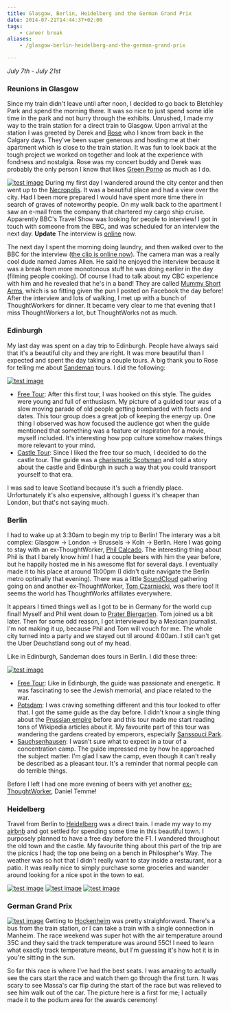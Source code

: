 ```yaml
---
title: Glasgow, Berlin, Heidelberg and the German Grand Prix
date: 2014-07-21T14:44:37+02:00
tags:
    - career break
aliases:
    - /glasgow-berlin-heidelberg-and-the-german-grand-prix

---
```


*July 7th - July 21st*


### Reunions in Glasgow

Since my train didn't leave until after noon, I decided to go back to Bletchley Park and spend the
morning there. It was so nice to just spend some idle time in the park and not hurry through the
exhibits. Unrushed, I made my way to the train station for a direct train to Glasgow.
Upon arrival at the station I was greeted by Derek and [Rose][rose-blog] who I know from back in the Calgary
days. They've been super generous and hosting me at their apartment which is close to the train station.
It was fun to look back at the tough project we worked on together and look at the experience with
fondness and nostalgia. Rose was my concert buddy and Derek was probably the only person I know
that likes [Green Porno][green-porno] as much as I do.

[rose-blog]: http://adidav9.blogspot.cz/
[green-porno]: http://www.sundance.tv/series/greenporno

[![test image](https://scottmuc.com/images/blog/career-break/glasgow-necropolis.small.jpg)](/images/blog/career-break/glasgow-necropolis.jpg) During my first
day I wandered around the city center and then went up to the [Necropolis][necropolis]. It was
a beautiful place and had a view over the city. Had I been more prepared I would have spent more time
there in search of graves of noteworthy people. On my walk back to the apartment I saw an e-mail from
the company that chartered my cargo ship cruise. Apparently BBC's Travel Show was looking for people
to interview! I got in touch with someone from the BBC, and was scheduled for an interview the next
day. **Update** The interview is [online][interview] now.

[interview]: http://www.bbc.com/travel/feature/20140908-taking-cruises-by-way-of-cargo-ship
[necropolis]: http://www.glasgownecropolis.org/

The next day I spent the morning doing laundry, and then walked over to the BBC for the interview ([the clip is online now][bbc-clip]).
The camera man was a really cool dude named James Allen. He said he enjoyed the interview
because it was a break from more monotonous stuff he was doing earlier in the day (filming people cooking). Of course
I had to talk about my CBC experience with him and he revealed that he's in a band! They are called
[Mummy Short Arms][mummy-short-arms], which is so fitting given the pun I posted on Facebook the day before! After the
interview and lots of walking, I met up with a bunch of ThoughtWorkers for dinner. It became very
clear to me that evening that I miss ThoughtWorkers a lot, but ThoughtWorks not as much.

[bbc-clip]: http://www.bbc.co.uk/programmes/p0232gkn
[mummy-short-arms]: https://www.youtube.com/watch?v=cJIndPO4OqE

### Edinburgh

My last day was spent on a day trip to Edinburgh. People have always said that it's a beautiful city and
they are right. It was more beautiful than I expected and spent the day taking a couple tours. A big
thank you to Rose for telling me about [Sandeman](http://www.neweuropetours.eu/) tours. I did the following:

[![test image](https://scottmuc.com/images/blog/career-break/edinburgh-free-tour.small.jpg)](/images/blog/career-break/edinburgh-free-tour.jpg)

* [Free Tour][edinburgh-free-tour]: After this first tour, I was hooked on this style. The guides were young and
  full of enthusiasm. My picture of a guided tour was of a slow moving parade of old people getting bombarded
  with facts and dates. This tour group does a great job of keeping the energy up. One thing I observed was how focused
  the audience got when the guide mentioned that something was a feature or inspiration for a movie, myself included.
  It's interesting how pop culture somehow makes things more relevant to your mind.
* [Castle Tour][edinburgh-castle-tour]: Since I liked the free tour so much, I decided to do the castle tour. The guide
  was a [charismatic Scotsman][castle-tour-guide] and told a story about the castle and Edinburgh in such a way that you could transport
  yourself to that era.

[sandeman]: http://www.neweuropetours.eu/
[edinburgh-free-tour]: http://www.newedinburghtours.com/daily-tours/new-edinburgh-free-tour.html
[edinburgh-castle-tour]: http://www.newedinburghtours.com/daily-tours/castle-tour-edinburgh.html
[castle-tour-guide]: http://www.newedinburghtours.com/our-guides/billy.html

I was sad to leave Scotland because it's such a friendly place. Unfortunately it's also expensive,
although I guess it's cheaper than London, but that's not saying much.

### Berlin

I had to wake up at 3:30am to begin my trip to Berlin! The interary was a bit complex: Glasgow -> London -> Brussels
-> Koln -> Berlin. Here I was going to stay with an ex-ThoughtWorker, [Phil Calcado][phil-twitter]. The interesting
thing about Phil is that I barely know him! I had a couple beers with him
the year before, but he happily hosted me in his awesome flat for several days. I eventually made it to
his place at around 11:00pm (I didn't quite navigate the Berlin metro optimally that evening). There
was a little [SoundCloud][soundcloud] gathering going on and another ex-ThoughtWorker, [Tom Czarniecki][tom-twitter], was
there too! It seems the world has ThoughtWorks affiliates everywhere.

[phil-twitter]: https://twitter.com/pcalcado
[tom-twitter]: https://twitter.com/tomczarniecki
[soundcloud]: https://soundcloud.com/

It appears I timed things well as I got to be in Germany for the world cup final! Myself and Phil went
down to [Prater Biergarten][prater]. Tom joined us a bit later. Then for some odd reason, I got interviewed by
a Mexican journalist. I'm not making it up, because Phil and Tom will vouch for me. The whole city turned
into a party and we stayed out til around 4:00am. I still can't get the Uber Deuchstland song out of my head.

[prater]: http://www.pratergarten.de/d/

Like in Edinburgh, Sandeman does tours in Berlin. I did these three:

[![test image](https://scottmuc.com/images/blog/career-break/potsdam-tour.small.jpg)](/images/blog/career-break/potsdam-tour.jpg)

* [Free Tour][berlin-free-tour]: Like in Edinburgh, the guide was passionate and energetic. It was fascinating to
  see the Jewish memorial, and place related to the war.
* [Potsdam][berlin-potsdam-tour]: I was craving something different and this tour looked to offer that. I got the same
  guide as the day before. I didn't know a single thing about the [Prussian empire][prussia] before and this tour made me start
  reading tons of Wikipedia articles about it. My favourite part of this tour was wandering the gardens created by
  emperors, especially [Sanssouci Park][sanssouci-park].
* [Sauchsenhausen][berlin-sauchsenhausen-tour]: I wasn't sure what to expect in a tour of a concentration camp. The
  guide impressed me by how he approached the subject matter. I'm glad I saw the camp, even
  though it can't really be described as a pleasant tour. It's a reminder that normal people can do terrible things.

[prussia]: https://en.wikipedia.org/wiki/Prussia
[berlin-free-tour]: http://www.newberlintours.com/daily-tours/free-tour.html
[berlin-potsdam-tour]: http://www.newberlintours.com/daily-tours/potsdam-city-of-emperors.html
[berlin-sauchsenhausen-tour]: http://www.newberlintours.com/daily-tours/sachsenhausen-memorial.html
[sanssouci-park]: https://en.wikipedia.org/wiki/Sanssouci_Park

Before I left I had one more evening of beers with yet another [ex-ThoughtWorker][daniel-temme-twitter], Daniel Temme!

[daniel-temme-twitter]: https://twitter.com/dtemme

### Heidelberg

Travel from Berlin to [Heidelberg][heidelberg] was a direct train. I made my way to my [airbnb][heidelberg-airbnb]
and got settled for spending some time in this beautiful town. I purposely planned to have a free day before the F1. I wandered throughout
the old town and the castle. My favourite thing about this part of the trip are the picnics I had; the top one being
on a bench in Philospher's Way. The weather was so hot that I didn't really want to stay inside a restaurant, nor a
patio. It was really nice to simply purchase some groceries and wander around looking for a nice spot in the town to
eat.

[![test image](https://scottmuc.com/images/blog/career-break/heidelberg-bridge.small.jpg)](/images/blog/career-break/heidelberg-bridge.jpg)
[![test image](https://scottmuc.com/images/blog/career-break/heidelberg-philosophersweg.small.jpg)](/images/blog/career-break/heidelberg-philosophersweg.jpg)
[![test image](https://scottmuc.com/images/blog/career-break/heidelberg-castle.small.jpg)](/images/blog/career-break/heidelberg-castle.jpg)

[heidelberg]: https://en.wikipedia.org/wiki/Heidelberg
[heidelberg-airbnb]: https://www.airbnb.com/rooms/2337045

### German Grand Prix

[![test image](https://scottmuc.com/images/blog/career-break/hockenheim-podium.small.jpg)](/images/blog/career-break/hockenheim-podium.jpg)
Getting to [Hockenheim][hockenheim] was pretty straighforward. There's a bus from the train station, or I can take a
train with a single connection in Manheim. The race weekend was super hot with the air temperature around
35C and they said the track temperature was around 55C! I need to learn what exactly track temperature
means, but I'm guessing it's how hot it is in you're sitting in the sun.

So far this race is where I've had the best seats. I was amazing to actually see the cars start the race
and watch them go through the first turn. It was scary to see Massa's car flip during the start of the race but
was relieved to see him walk out of the car. The picture here is a first for me; I actually made it to the podium area for
the awards ceremony!

[hockenheim]: https://en.wikipedia.org/wiki/Hockenheim



